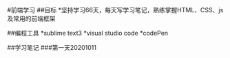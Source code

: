 #前端学习
##目标
*坚持学习66天，每天写学习笔记，熟练掌握HTML、CSS、js及常用的前端框架

##编程工具
*sublime text3
*visual studio code
*codePen

##学习笔记
###第一天20201011
